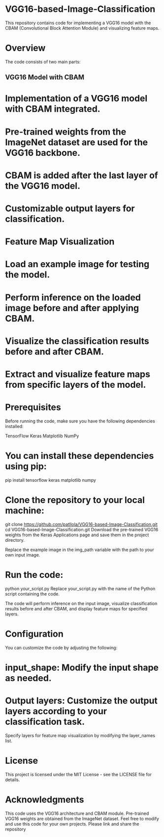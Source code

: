# VGG16-based-Image-Classification
This repository contains code for implementing a VGG16 model with the CBAM (Convolutional Block Attention Module) and visualizing feature maps.

# Overview
The code consists of two main parts:

## VGG16 Model with CBAM

# Implementation of a VGG16 model with CBAM integrated.
# Pre-trained weights from the ImageNet dataset are used for the VGG16 backbone.
# CBAM is added after the last layer of the VGG16 model.
# Customizable output layers for classification.
# Feature Map Visualization

# Load an example image for testing the model.
# Perform inference on the loaded image before and after applying CBAM.
# Visualize the classification results before and after CBAM.
# Extract and visualize feature maps from specific layers of the model.
# Prerequisites
Before running the code, make sure you have the following dependencies installed:

TensorFlow
Keras
Matplotlib
NumPy
# You can install these dependencies using pip:

pip install tensorflow keras matplotlib numpy

# Clone the repository to your local machine:

git clone https://github.com/patllola/VGG16-based-Image-Classification.git
cd VGG16-based-Image-Classification.git
Download the pre-trained VGG16 weights from the Keras Applications page and save them in the project directory.

Replace the example image in the img_path variable with the path to your own input image.

# Run the code:

python your_script.py
Replace your_script.py with the name of the Python script containing the code.

The code will perform inference on the input image, visualize classification results before and after CBAM, and display feature maps for specified layers.
# Configuration
You can customize the code by adjusting the following:

# input_shape: Modify the input shape as needed.
# Output layers: Customize the output layers according to your classification task.
Specify layers for feature map visualization by modifying the layer_names list.
# License
This project is licensed under the MIT License - see the LICENSE file for details.

# Acknowledgments
This code uses the VGG16 architecture and CBAM module.
Pre-trained VGG16 weights are obtained from the ImageNet dataset.
Feel free to modify and use this code for your own projects.
Please link and share the repository







